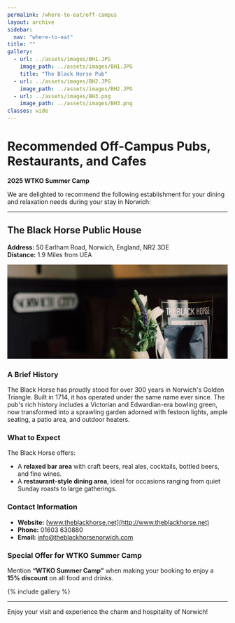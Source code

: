 ```yaml
---
permalink: /where-to-eat/off-campus
layout: archive
sidebar:
  nav: "where-to-eat"
title: ""
gallery:
  - url: ../assets/images/BH1.JPG
    image_path: ../assets/images/BH1.JPG
    title: "The Black Horse Pub"
  - url: ../assets/images/BH2.JPG
    image_path: ../assets/images/BH2.JPG
  - url: ../assets/images/BH3.png
    image_path: ../assets/images/BH3.png
classes: wide
---
```

# Recommended Off-Campus Pubs, Restaurants, and Cafes  
**2025 WTKO Summer Camp**

We are delighted to recommend the following establishment for your dining and relaxation needs during your stay in Norwich:

---

## **The Black Horse Public House**  
**Address:** 50 Earlham Road, Norwich, England, NR2 3DE  
**Distance:** 1.9 Miles from UEA  

![The Black Horse Pub](../assets/images/BlackHorse.jpeg "The Black Horse Pub")

### **A Brief History**  
The Black Horse has proudly stood for over 300 years in Norwich's Golden Triangle. Built in 1714, it has operated under the same name ever since. The pub's rich history includes a Victorian and Edwardian-era bowling green, now transformed into a sprawling garden adorned with festoon lights, ample seating, a patio area, and outdoor heaters.

### **What to Expect**  
The Black Horse offers:  
- A **relaxed bar area** with craft beers, real ales, cocktails, bottled beers, and fine wines.  
- A **restaurant-style dining area**, ideal for occasions ranging from quiet Sunday roasts to large gatherings.  

### **Contact Information**  
- **Website:** [www.theblackhorse.net](http://www.theblackhorse.net)  
- **Phone:** 01603 630880  
- **Email:** [info@theblackhorsenorwich.com](mailto:info@theblackhorsenorwich.com)  

### **Special Offer for WTKO Summer Camp**  
Mention **“WTKO Summer Camp”** when making your booking to enjoy a **15% discount** on all food and drinks.

{% include gallery %}

---  
Enjoy your visit and experience the charm and hospitality of Norwich!  
